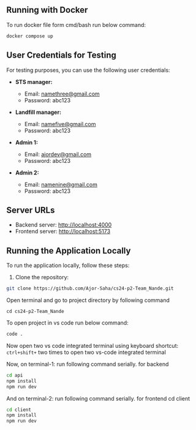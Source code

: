 ## Running with Docker

To run docker file form cmd/bash run below command:

```bash
docker compose up
```

## User Credentials for Testing

For testing purposes, you can use the following user credentials:

- **STS manager:**
  - Email: namethree@gmail.com
  - Password: abc123

- **Landfill manager:**
  - Email: namefive@gmail.com
  - Password: abc123

- **Admin 1:**
  - Email: ajordev@gmail.com
  - Password: abc123

- **Admin 2:**
  - Email: namenine@gmail.com
  - Password: abc123

## Server URLs

- Backend server: [http://localhost:4000](http://localhost:4000)
- Frontend server: [http://localhost:5173](http://localhost:5173)


## Running the Application Locally

To run the application locally, follow these steps:

1. Clone the repository:
```bash
git clone https://github.com/Ajor-Saha/cs24-p2-Team_Nande.git
```

Open terminal and go to project directory by following command

```
cd cs24-p2-Team_Nande
```

To open project in vs code  run below command:
```bash
code .
```

Now open two vs code integrated terminal using keyboard shortcut:
`ctrl+shift+`  two times to open two vs-code integrated terminal

Now, on terminal-1: run following command serially. for backend
```bash
cd api
npm install
npm run dev
```
And on terminal-2: run following command serially. for frontend
cd client

```bash
cd client
npm install  
npm run dev
```




